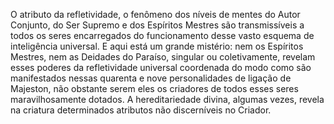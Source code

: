 ﻿O atributo da refletividade, o fenômeno dos níveis de mentes do Autor Conjunto, do Ser Supremo e dos Espíritos Mestres são transmissíveis a todos os seres encarregados do funcionamento desse vasto esquema de inteligência universal. E aqui está um grande mistério: nem os Espíritos Mestres, nem as Deidades do Paraíso, singular ou coletivamente, revelam esses poderes da refletividade universal coordenada do modo como são manifestados nessas quarenta e nove personalidades de ligação de Majeston, não obstante serem eles os criadores de todos esses seres maravilhosamente dotados. A hereditariedade divina, algumas vezes, revela na criatura determinados atributos não discerníveis no Criador.